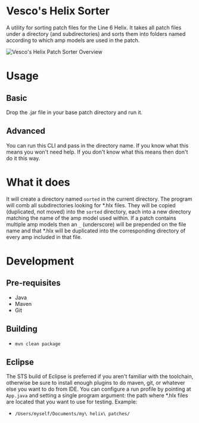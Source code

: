 # Vesco's Helix Sorter
A utility for sorting patch files for the Line 6 Helix. It takes all patch files under a directory (and subdirectories) and sorts them into folders named according to which amp models are used in the patch.

![Vesco's Helix Patch Sorter Overview](http://i0.wp.com/www.benvesco.com/blog/wp-content/uploads/2016/03/HelixSorter.jpg)

# Usage
## Basic
Drop the .jar file in your base patch directory and run it.

## Advanced
You can run this CLI and pass in the directory name. If you know what this means you won't need help. If you don't know what this means then don't do it this way.

# What it does
It will create a directory named `sorted` in the current directory. The program will comb all subdirectories looking for *.hlx files. They will be copied (duplicated, not moved) into the `sorted` directory, each into a new directory matching the name of the amp model used within. If a patch contains multiple amp models then an `_` (underscore) will be prepended on the file name and that *.hlx will be duplicated into the corresponding directory of every amp included in that file.

# Development
## Pre-requisites
* Java
* Maven
* Git

## Building
* `mvn clean package`

## Eclipse
The STS build of Eclipse is preferred if you aren't familiar with the toolchain, otherwise be sure to install enough plugins to do maven, git, or whatever else you want to do from IDE. You can configure a run profile by pointing at `App.java` and setting a single program argument: the path where *.hlx files are located that you want to use for testing. Example:
* `/Users/myself/Documents/my\ helix\ patches/`
